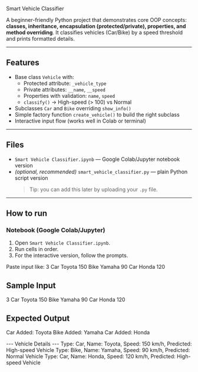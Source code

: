 Smart Vehicle Classifier

A beginner-friendly Python project that demonstrates core OOP concepts:
**classes, inheritance, encapsulation (protected/private), properties, and method overriding**.
It classifies vehicles (Car/Bike) by a speed threshold and prints formatted details.

---

## Features
- Base class `Vehicle` with:
  - Protected attribute: `_vehicle_type`
  - Private attributes: `__name`, `__speed`
  - Properties with validation: `name`, `speed`
  - `classify()` → High-speed (> 100) vs Normal
- Subclasses `Car` and `Bike` overriding `show_info()`
- Simple factory function `create_vehicle()` to build the right subclass
- Interactive input flow (works well in Colab or terminal)

---

##  Files
- `Smart Vehicle Classifier.ipynb` — Google Colab/Jupyter notebook version
- *(optional, recommended)* `smart_vehicle_classifier.py` — plain Python script version  
  > Tip: you can add this later by uploading your `.py` file.

---

## How to run

### Notebook (Google Colab/Jupyter)
1. Open `Smart Vehicle Classifier.ipynb`.
2. Run cells in order.
3. For the interactive version, follow the prompts.


Paste input like:
3
Car Toyota 150
Bike Yamaha 90
Car Honda 120

## Sample Input
3
Car Toyota 150
Bike Yamaha 90
Car Honda 120

## Expected Output
Car Added: Toyota
Bike Added: Yamaha
Car Added: Honda

--- Vehicle Details ---
Type: Car, Name: Toyota, Speed: 150 km/h, Predicted: High-speed Vehicle
Type: Bike, Name: Yamaha, Speed: 90 km/h, Predicted: Normal Vehicle
Type: Car, Name: Honda, Speed: 120 km/h, Predicted: High-speed Vehicle
